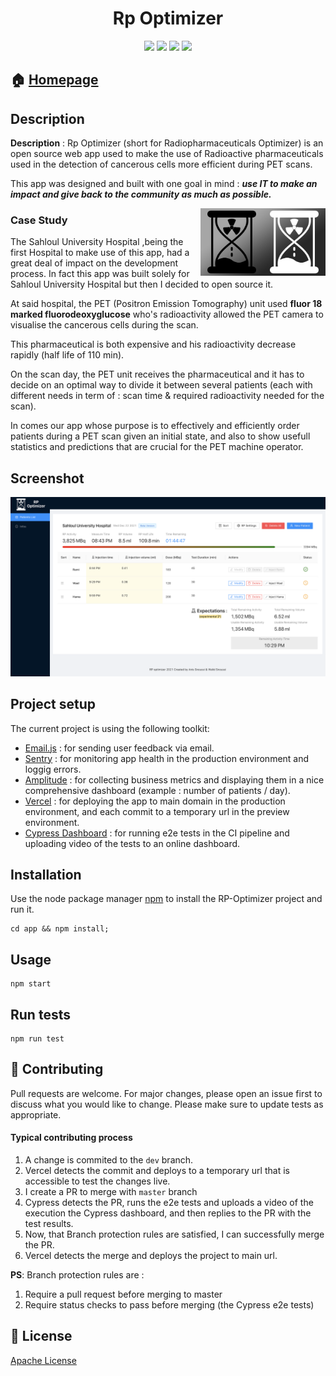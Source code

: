 <h1  align="center"> Rp Optimizer </h1>

<p align="center">
    <a href="#" alt="React">
        <img src="https://img.shields.io/badge/react-%2320232a.svg?style=for-the-badge&logo=react&logoColor=%2361DAFB" /></a>
    <a href="#" alt="Ant-Design">
        <img src="https://img.shields.io/badge/-AntDesign-%230170FE?style=for-the-badge&logo=ant-design&logoColor=white" /></a>
    <a href="#" alt="Vercel">
        <img src="https://img.shields.io/badge/vercel-%23000000.svg?style=for-the-badge&logo=vercel&logoColor=white" /></a>
    <a href="#" alt="Cypress">
        <img src="https://img.shields.io/badge/-cypress-%23E5E5E5?style=for-the-badge&logo=cypress&logoColor=058a5e" /></a>

</p>

## 🏠 [Homepage](https://rpo-ansnoussi.vercel.app)

## Description

**Description** : Rp Optimizer (short for Radiopharmaceuticals Optimizer) is an open source web app used to make the use of Radioactive pharmaceuticals used in the detection of cancerous cells more efficient during PET scans.

This app was designed and built with one goal in mind : **_use IT to make an impact and give back to the community as much as possible._**

<img align="right" width="200" src="./docs/bw.png">
<h3> Case Study </h3>

The Sahloul University Hospital ,being the first Hospital to make use of this app, had a great deal of impact on the development process. In fact this app was built solely for Sahloul University Hospital but then I decided to open source it.

At said hospital, the PET (Positron Emission Tomography) unit used **fluor 18 marked fluorodeoxyglucose** who's radioactivity allowed the PET camera to visualise the cancerous cells during the scan.

This pharmaceutical is both expensive and his radioactivity decrease rapidly (half life of 110 min).

On the scan day, the PET unit receives the pharmaceutical and it has to decide on an optimal way to divide it between several patients (each with different needs in term of : scan time & required radioactivity needed for the scan).

In comes our app whose purpose is to effectively and efficiently order patients during a PET scan given an initial state, and also to show usefull statistics and predictions that are crucial for the PET machine operator.

## Screenshot

![Screenshot](./docs/screenshot_v2.1.png)

## Project setup

The current project is using the following toolkit:

- [Email.js](https://www.emailjs.com/) : for sending user feedback via email.
- [Sentry](https://sentry.io) : for monitoring app health in the production environment and loggig errors.
- [Amplitude](https://amplitude.com) : for collecting business metrics and displaying them in a nice comprehensive dashboard (example : number of patients / day).
- [Vercel](https://vercel.com) : for deploying the app to main domain in the production environment, and each commit to a temporary url in the preview environment.
- [Cypress Dashboard](https://vercel.com) : for running e2e tests in the CI pipeline and uploading video of the tests to an online dashboard.

## Installation

Use the node package manager [npm](https://www.npmjs.com/) to install the RP-Optimizer project and run it.

```
cd app && npm install;
```

## Usage

```
npm start
```

## Run tests

```
npm run test
```

## 🤝 Contributing

Pull requests are welcome. For major changes, please open an issue first to discuss what you would like to change.
Please make sure to update tests as appropriate.

#### Typical contributing process

1. A change is commited to the `dev` branch.
2. Vercel detects the commit and deploys to a temporary url that is accessible to test the changes live.
3. I create a PR to merge with `master` branch
4. Cypress detects the PR, runs the e2e tests and uploads a video of the execution the Cypress dashboard, and then replies to the PR with the test results.
5. Now, that Branch protection rules are satisfied, I can successfully merge the PR.
6. Vercel detects the merge and deploys the project to main url.

**PS**: Branch protection rules are :

1. Require a pull request before merging to master
2. Require status checks to pass before merging (the Cypress e2e tests)

## 📝 License

[Apache License](./LICENSE)
